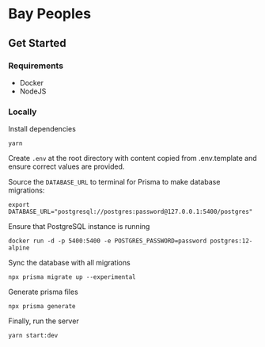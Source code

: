 # Bay Peoples

## Get Started

### Requirements

- Docker
- NodeJS

### Locally

Install dependencies

```
yarn
```

Create `.env` at the root directory with content copied from .env.template and ensure correct values are provided.

Source the `DATABASE_URL` to terminal for Prisma to make database migrations:

```
export DATABASE_URL="postgresql://postgres:password@127.0.0.1:5400/postgres"
```

Ensure that PostgreSQL instance is running

```
docker run -d -p 5400:5400 -e POSTGRES_PASSWORD=password postgres:12-alpine
```

Sync the database with all migrations

```
npx prisma migrate up --experimental
```

Generate prisma files

```
npx prisma generate
```

Finally, run the server

```
yarn start:dev
```
